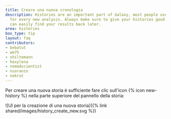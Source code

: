 ```yaml
---
title: Creare una nuova cronologia
description: Histories are an important part of Galaxy, most people use a new history
  for every new analysis. Always make sure to give your histories good names, so you
  can easily find your results back later.
area: histories
box_type: tip
layout: faq
contributors:
- bebatut
- wm75
- shiltemann
- hexylena
- nomadscientist
- nsoranzo
- nekrut
---
```



Per creare una nuova storia è sufficiente fare clic sull'icon {% icon new-history %} nella parte superiore del pannello della storia:

![UI per la creazione di una nuova storia]({% link shared/images/history_create_new.svg %})

<!-- the original drawing can be found here https://docs.google.com/drawings/d/1cCBrLAo4kDGic5QyB70rRiWJAKTenTU8STsKDaLcVU8/edit?usp=sharing -->

